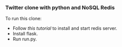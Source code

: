 <h3>Twitter clone with python and NoSQL Redis</h3>

<p>To run this clone:</p>

<ul> 
<li>Follow <i href="http://redis.io/topics/quickstart">this tutorial</i> to install and start redis server.</li>
<li>Install flask.</li>
<li>Run run.py.</li>
</ul>



